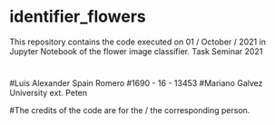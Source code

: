 # identifier_flowers
This repository contains the code executed on 01 / October / 2021 in Jupyter Notebook of the flower image classifier.
Task Seminar 2021
#
#Luis Alexander Spain Romero
#1690 - 16 - 13453
#Mariano Galvez University ext. Peten


#The credits of the code are for the / the corresponding person.
